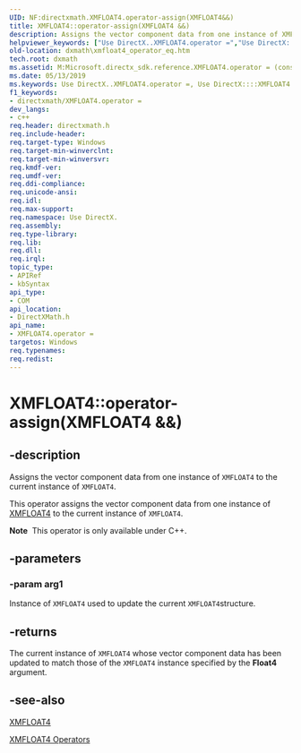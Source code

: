 ```yaml
---
UID: NF:directxmath.XMFLOAT4.operator-assign(XMFLOAT4&&)
title: XMFLOAT4::operator-assign(XMFLOAT4 &&)
description: Assigns the vector component data from one instance of XMFLOAT4 to the current instance of XMFLOAT4.
helpviewer_keywords: ["Use DirectX..XMFLOAT4.operator =","Use DirectX::::XMFLOAT4::operator =","XMFLOAT4 structure [DirectX Math Support APIs]","operator = method","XMFLOAT4.operator =","XMFLOAT4.operator-assign(XMFLOAT4 &&)","XMFLOAT4.operator=","XMFLOAT4::operator-assign(XMFLOAT4 &&)","XMFLOAT4::operator=","dxmath.xmfloat4_operator_eq","operator = method [DirectX Math Support APIs]","operator = method [DirectX Math Support APIs]","XMFLOAT4 structure","operator="]
old-location: dxmath\xmfloat4_operator_eq.htm
tech.root: dxmath
ms.assetid: M:Microsoft.directx_sdk.reference.XMFLOAT4.operator = (const XMFLOAT4)
ms.date: 05/13/2019
ms.keywords: Use DirectX..XMFLOAT4.operator =, Use DirectX::::XMFLOAT4::operator =, XMFLOAT4 structure [DirectX Math Support APIs],operator = method, XMFLOAT4.operator =, XMFLOAT4.operator-assign(XMFLOAT4 &&), XMFLOAT4.operator=, XMFLOAT4::operator-assign(XMFLOAT4 &&), XMFLOAT4::operator=, dxmath.xmfloat4_operator_eq, operator = method [DirectX Math Support APIs], operator = method [DirectX Math Support APIs],XMFLOAT4 structure, operator=
f1_keywords:
- directxmath/XMFLOAT4.operator =
dev_langs:
- c++
req.header: directxmath.h
req.include-header: 
req.target-type: Windows
req.target-min-winverclnt: 
req.target-min-winversvr: 
req.kmdf-ver: 
req.umdf-ver: 
req.ddi-compliance: 
req.unicode-ansi: 
req.idl: 
req.max-support: 
req.namespace: Use DirectX.
req.assembly: 
req.type-library: 
req.lib: 
req.dll: 
req.irql: 
topic_type:
- APIRef
- kbSyntax
api_type:
- COM
api_location:
- DirectXMath.h
api_name:
- XMFLOAT4.operator =
targetos: Windows
req.typenames: 
req.redist: 
---
```


# XMFLOAT4::operator-assign(XMFLOAT4 &&)

## -description

Assigns the vector component data from one instance of <code>XMFLOAT4</code> to the current instance of <code>XMFLOAT4</code>.

This operator assigns the vector component data from one instance of <a href="https://msdn.microsoft.com/2af4929b-9e44-4229-916e-d7d8eae07306">XMFLOAT4</a> to the current instance of <code>XMFLOAT4</code>.

<div class="alert"><b>Note</b>  This operator is only available under C++.</div>

## -parameters

### -param arg1

Instance of <code>XMFLOAT4</code> used to update the current <code>XMFLOAT4</code>structure.

## -returns

The current instance of <code>XMFLOAT4</code> whose vector component data has been updated to match those of the <code>XMFLOAT4</code> instance specified by the <b>Float4</b> argument.

## -see-also

<a href="https://msdn.microsoft.com/2af4929b-9e44-4229-916e-d7d8eae07306">XMFLOAT4</a>

<a href="https://msdn.microsoft.com/edbc8450-b5a2-476a-bbe8-b66676552607">XMFLOAT4 Operators</a>
